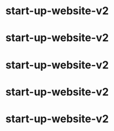 # start-up-website-v2
# start-up-website-v2
# start-up-website-v2
# start-up-website-v2
# start-up-website-v2
